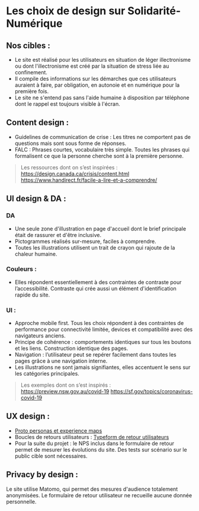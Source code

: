 # Les choix de design sur Solidarité-Numérique

## Nos cibles : 
- Le site est réalisé pour les utilisateurs en situation de léger illectronisme ou dont l'illectronisme est créé par la situation de stress liée au confinement.
- Il compile des informations sur les démarches que ces utilisateurs auraient à faire, par obligation, en autonoie et en numérique pour la première fois. 
- Le site ne s'entend pas sans l'aide humaine à disposition par téléphone dont le rappel est toujours visible à l'écran.

## Content design : 
- Guidelines de communication de crise : Les titres ne comportent pas de questions mais sont sous forme de réponses.
- FALC : Phrases courtes, vocabulaire très simple. Toutes les phrases qui formalisent ce que la personne cherche sont à la première personne.
> Les ressources dont on s’est inspirées : 
https://design.canada.ca/crisis/content.html
https://www.handirect.fr/facile-a-lire-et-a-comprendre/

## UI design & DA :
### DA 
- Une seule zone d'illustration en page d'accueil dont le brief principale était de rassurer et d'être inclusive.
- Pictogrammes réalisés sur-mesure, faciles à comprendre.
- Toutes les illustrations utilisent un trait de crayon qui rajoute de la chaleur humaine. 

### Couleurs : 
- Elles répondent essentiellement à des contraintes de contraste pour l’accessibilité. Contraste qui crée aussi un élément d'identification rapide du site. 

### UI : 
- Approche mobile first. Tous les choix répondent à des contraintes de performance pour connectivité limitée, devices et compatibilité avec des navigateurs anciens.
- Principe de cohérence : comportements identiques sur tous les boutons et les liens. Construction identique des pages.
- Navigation : l’utilisateur peut se repérer facilement dans toutes les pages grâce à une navigation interne.
- Les illustrations ne sont jamais signifiantes, elles accentuent le sens sur les catégories principales.
> Les exemples dont on s’est inspirés :
https://preview.nsw.gov.au/covid-19
https://sf.gov/topics/coronavirus-covid-19

## UX design :
- [Proto personas et experience maps](https://www.figma.com/file/DzUmCFloDa2duNhAV1AHqc/Proto-personas?node-id=0%3A1)
- Boucles de retours utilisateurs : [Typeform de retour utilisateurs](https://solidarite-numerique.typeform.com/report/M8fjC9/QGiwzN8mSQGlKBKf)
- Pour la suite du projet : le NPS inclus dans le formulaire de retour permet de mesurer les évolutions du site. Des tests sur scénario sur le public cible sont nécessaires.

## Privacy by design :
Le site utilise Matomo, qui permet des mesures d'audience totalement anonymisées. 
Le formulaire de retour utilisateur ne recueille aucune donnée personnelle.
